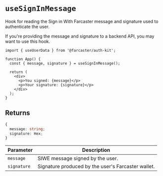 # `useSignInMessage`

Hook for reading the Sign in With Farcaster message and signature used to authenticate the user.

If you're providing the message and signature to a backend API, you may want to use this hook.

```tsx
import { useUserData } from '@farcaster/auth-kit';

function App() {
  const { message, signature } = useSignInMessage();

  return (
    <div>
      <p>You signed: {message}</p>
      <p>Your signature: {signature}</p>
    </div>
  );
}
```

## Returns

```ts
{
  message: string;
  signature: Hex;
}
```

| Parameter   | Description                                        |
| ----------- | -------------------------------------------------- |
| `message`   | SIWE message signed by the user.                   |
| `signature` | Signature produced by the user's Farcaster wallet. |
